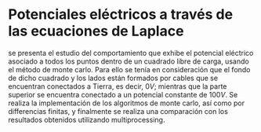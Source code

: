 # Potenciales eléctricos a través de las ecuaciones de Laplace

se presenta el estudio del comportamiento que exhibe el potencial eléctrico asociado a todos los puntos dentro de un cuadrado libre de carga, usando el método de monte carlo. Para ello se tenía en consideración que el fondo de dicho cuadrado y los lados están formados por cables que se encuentran conectados a Tierra, es decir, $0V$; mientras que la parte superior se encuentra conectado a un potencial constante de $100V$. Se realiza la implementación de los algoritmos de monte carlo, así como por differencias finitas, y finalmente se realiza una comparación con los resultados obtenidos utilizando multiprocessing.
